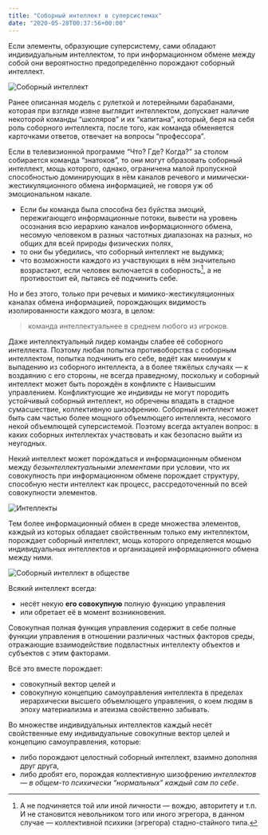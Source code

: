 ```yaml
---
title: "Соборный интеллект в суперсистемах"
date: "2020-05-28T00:37:56+00:00"
---
```


Если элементы, образующие суперсистему, сами обладают индивидуальным интеллектом, то при информационном обмене между собой они вероятностно предопределённо порождают соборный интеллект. 

![Соборный интеллект](218.png) 

Ранее описанная модель с рулеткой и лотерейными барабанами, которая при взгляде извне выглядит интеллектом, допускает наличие некоторой команды “школяров” и их “капитана”, который, беря на себя роль соборного интеллекта, после того, как команда обменяется карточками ответов, отвечает на вопросы “профессора”.

Если в телевизионной программе “Что? Где? Когда?” за столом собирается команда “знатоков”, то они могут образовать соборный интеллект, мощь которого, однако, ограничена малой пропускной способностью доминирующих в нём каналов речевого и мимически-жестикуляционного обмена информацией, не говоря уж об эмоциональном накале. 

- Если бы команда была способна без буйства эмоций, пережигающего информационные потоки, вывести на уровень осознания всю иерархию каналов информационного обмена, несомую человеком в разных частотных диапазонах на разных, но общих для всей природы физических полях, 
- то они бы убедились, что соборный интеллект не выдумка; 
- что возможности каждого из участвующих в нём значительно возрастают, если человек включается в соборность[^1], а не противостоит ей, пытаясь её подчинить себе. 

Но и без этого, только при речевых и мимико-жестикуляционных каналах обмена информацией, порождающих видимость изолированности каждого мозга, в целом:
>команда интеллектуальнее в среднем любого из игроков.

[^1]: А не подчиняется той или иной личности — вождю, авторитету и т.п. И не становится невольником того или иного эгрегора, в данном случае — коллективной психики (эгрегора) стадно-стайного типа.

Даже интеллектуальный лидер команды слабее её соборного интеллекта. Поэтому любая попытка противоборства с соборным интеллектом, попытка подчинить его себе, ведёт как минимум к выпадению из соборного интеллекта, а в более тяжёлых случаях — к воздаянию с его стороны, не всегда праведному, поскольку и соборный интеллект может быть порождён в конфликте с Наивысшим управлением. Конфликтующие же индивиды не могут породить устойчивый соборный интеллект, но обречены впадать в стадное сумасшествие, коллективную шизофрению. Соборный интеллект может быть сам частью более мощного объемлющего интеллекта, несомого некой объемлющей суперсистемой. Поэтому всегда актуален вопрос: в каких соборных интеллектах участвовать и как безопасно выйти из неугодных.

Некий интеллект может порождаться и информационным обменом между *безынтеллектуальными элементами* при условии, что их совокупность при информационном обмене порождает структуру, способную нести интеллект как процесс, рассредоточенный по всей совокупности элементов. 

![Интеллекты](219.jpg)

Тем более информационный обмен в среде множества элементов, каждый из которых обладает свойственным только ему интеллектом, порождает соборный интеллект, мощь которого определяется мощью индивидуальных интеллектов и организацией информационного обмена между ними.

![Соборный интеллект в обществе](220.png)

Всякий интеллект всегда: 
- несёт некую **его совокупную** полную функцию управления 
- или обретает её в момент возникновения. 

Совокупная полная функция управления содержит в себе полные функции управления в отношении различных частных факторов среды, отражающие взаимодействие подвластных интеллекту объектов и субъектов с этим факторами. 

Всё это вместе порождает:
- совокупный вектор целей и 
- совокупную концепцию самоуправления интеллекта в пределах иерархически высшего объемлющего управления, о коем людям в эпоху материализма и атеизма свойственно забывать.

Во множестве индивидуальных интеллектов каждый несёт свойственные ему индивидуальные совокупные вектор целей и концепцию самоуправления, которые:
- либо порождают целостный соборный интеллект, взаимно дополняя друг друга, 
- либо дробят его, порождая коллективную шизофрению *интеллектов — в общем-то психически “нормальных” каждый сам по себе*.
